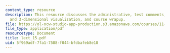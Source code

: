 ```yaml
---
content_type: resource
description: This resource discusses the administrative, test comments, Terrain Modeling
  and 3-dimensional visualization, and course wrapup.
file: https://ol-ocw-studio-app-production.s3.amazonaws.com/courses/11-520-a-workshop-on-geographic-information-systems-fall-2005/5f969adf7fa17588f044bfdbafeb8e18_lect_15.pdf
file_type: application/pdf
resourcetype: Document
title: lect_15.pdf
uid: 5f969adf-7fa1-7588-f044-bfdbafeb8e18
---
```

